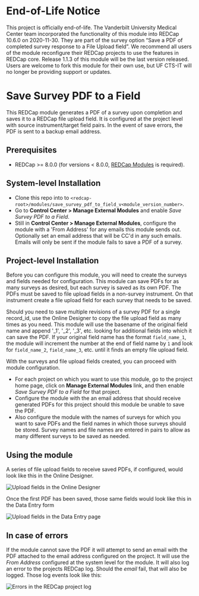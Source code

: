 # End-of-Life Notice

This project is officially end-of-life. The Vanderbilt University Medical Center team incorporated the functionality of this module into REDCap 10.6.0 on 2020-11-30. They are part of the survey option “Save a PDF of completed survey response to a File Upload field”. We recommend all users of the module reconfigure their REDCap projects to use the features in REDCap core. Release 1.1.3 of this module will be the last version released. Users are welcome to fork this module for their own use, but UF CTS-IT will no longer be providing support or updates.

# Save Survey PDF to a Field

This REDCap module generates a PDF of a survey upon completion and saves it to a REDCap file upload field. It is configured at the project level with source instrument/target field pairs. In the event of save errors, the PDF is sent to a backup email address.

## Prerequisites
- REDCap >= 8.0.0 (for versions < 8.0.0, [REDCap Modules](https://github.com/vanderbilt/redcap-external-modules) is required).


## System-level Installation
- Clone this repo into to `<redcap-root>/modules/save_survey_pdf_to_field_v<module_version_number>`.
- Go to **Control Center > Manage External Modules** and enable _Save Survey PDF to a Field_.
- Still in **Control Center > Manage External Modules**, configure the module with a 'From Address' for any emails this module sends out. Optionally set an email address that will be CC'd in any such emails. Emails will only be sent if the module fails to save a PDF of a survey.


## Project-level Installation

Before you can configure this module, you will need to create the surveys and fields needed for configuration. This module can save PDFs for as many surveys as desired, but each survey is saved as its own PDF. The PDFs must be saved to file upload fields in a non-survey instrument. On that instrument create a file upload field for each survey that needs to be saved.

Should you need to save multiple revisions of a survey PDF for a single record\_id, use the Online Designer to copy the file upload field as many times as you need. This module will use the basename of the original field name and append '\_1', '\_2', '\_3', etc. looking for additional fields into which it can save the PDF. If your original field name has the format `field_name_1`, the module will increment the number at the end of field name by `1` and look for `field_name_2`, `field_name_3`, etc. until it finds an empty file upload field.


With the surveys and file upload fields created, you can proceed with module configuration.

- For each project on which you want to use this module, go to the project home page, click on **Manage External Modules** link, and then enable _Save Survey PDF to a Field_ for that project.
- Configure the module with the an email address that should receive generated PDFs for this project should this module be unable to save the PDF.
- Also configure the module with the names of surveys for which you want to save PDFs and the field names in which those surveys should be stored. Survey names and file names are entered in pairs to allow as many different surveys to be saved as needed.


## Using the module

A series of file upload fields to receive saved PDFs, if configured, would look like this in the Online Designer.

![Upload fields in the Online Designer](img/upload_fields_in_online_designer.png)

Once the first PDF has been saved, those same fields would look like this in the Data Entry form

![Upload fields in the Data Entry page](img/upload_fields_in_data_entry.png)


## In case of errors

If the module cannot save the PDF it will attempt to send an email with the PDF attached to the email address configured on the project.  It will use the _From Address_ configured at the system level for the module. It will also log an error to the projects REDCap log.  Should the _email_ fail, that will also be logged.  Those log events look like this:

![Errors in the REDCap project log](img/errors_in_the_log.png)
